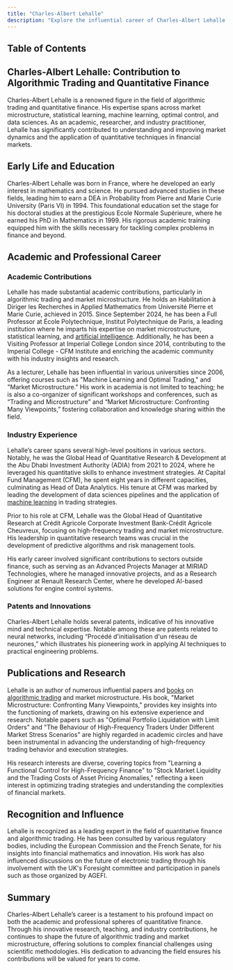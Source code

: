 ```yaml
---
title: "Charles-Albert Lehalle"
description: "Explore the influential career of Charles-Albert Lehalle in algorithmic trading and quantitative finance focusing on market microstructure and data sciences."
---
```




## Table of Contents

## Charles-Albert Lehalle: Contribution to Algorithmic Trading and Quantitative Finance

Charles-Albert Lehalle is a renowned figure in the field of algorithmic trading and quantitative finance. His expertise spans across market microstructure, statistical learning, machine learning, optimal control, and data sciences. As an academic, researcher, and industry practitioner, Lehalle has significantly contributed to understanding and improving market dynamics and the application of quantitative techniques in financial markets.

## Early Life and Education

Charles-Albert Lehalle was born in France, where he developed an early interest in mathematics and science. He pursued advanced studies in these fields, leading him to earn a DEA in Probability from Pierre and Marie Curie University (Paris VI) in 1994. This foundational education set the stage for his doctoral studies at the prestigious Ecole Normale Supérieure, where he earned his PhD in Mathematics in 1999. His rigorous academic training equipped him with the skills necessary for tackling complex problems in finance and beyond.

## Academic and Professional Career

### Academic Contributions

Lehalle has made substantial academic contributions, particularly in algorithmic trading and market microstructure. He holds an Habilitation à Diriger les Recherches in Applied Mathematics from Université Pierre et Marie Curie, achieved in 2015. Since September 2024, he has been a Full Professor at École Polytechnique, Institut Polytechnique de Paris, a leading institution where he imparts his expertise on market microstructure, statistical learning, and [artificial intelligence](/wiki/ai-artificial-intelligence). Additionally, he has been a Visiting Professor at Imperial College London since 2014, contributing to the Imperial College - CFM Institute and enriching the academic community with his industry insights and research.

As a lecturer, Lehalle has been influential in various universities since 2006, offering courses such as "Machine Learning and Optimal Trading," and "Market Microstructure." His work in academia is not limited to teaching; he is also a co-organizer of significant workshops and conferences, such as “Trading and Microstructure” and “Market Microstructure: Confronting Many Viewpoints,” fostering collaboration and knowledge sharing within the field.

### Industry Experience

Lehalle’s career spans several high-level positions in various sectors. Notably, he was the Global Head of Quantitative Research & Development at the Abu Dhabi Investment Authority (ADIA) from 2021 to 2024, where he leveraged his quantitative skills to enhance investment strategies. At Capital Fund Management (CFM), he spent eight years in different capacities, culminating as Head of Data Analytics. His tenure at CFM was marked by leading the development of data sciences pipelines and the application of [machine learning](/wiki/machine-learning) in trading strategies.

Prior to his role at CFM, Lehalle was the Global Head of Quantitative Research at Crédit Agricole Corporate Investment Bank-Crédit Agricole Cheuvreux, focusing on high-frequency trading and market microstructure. His leadership in quantitative research teams was crucial in the development of predictive algorithms and risk management tools.

His early career involved significant contributions to sectors outside finance, such as serving as an Advanced Projects Manager at MIRIAD Technologies, where he managed innovative projects, and as a Research Engineer at Renault Research Center, where he developed AI-based solutions for engine control systems.

### Patents and Innovations

Charles-Albert Lehalle holds several patents, indicative of his innovative mind and technical expertise. Notable among these are patents related to neural networks, including “Procédé d'initialisation d'un réseau de neurones,” which illustrates his pioneering work in applying AI techniques to practical engineering problems.

## Publications and Research

Lehalle is an author of numerous influential papers and [books](/wiki/algo-trading-books) on [algorithmic trading](/wiki/algorithmic-trading) and market microstructure. His book, "Market Microstructure: Confronting Many Viewpoints," provides key insights into the functioning of markets, drawing on his extensive experience and research. Notable papers such as "Optimal Portfolio Liquidation with Limit Orders" and "The Behaviour of High-Frequency Traders Under Different Market Stress Scenarios" are highly regarded in academic circles and have been instrumental in advancing the understanding of high-frequency trading behavior and execution strategies.

His research interests are diverse, covering topics from "Learning a Functional Control for High-Frequency Finance" to "Stock Market Liquidity and the Trading Costs of Asset Pricing Anomalies," reflecting a keen interest in optimizing trading strategies and understanding the complexities of financial markets.

## Recognition and Influence

Lehalle is recognized as a leading expert in the field of quantitative finance and algorithmic trading. He has been consulted by various regulatory bodies, including the European Commission and the French Senate, for his insights into financial mathematics and innovation. His work has also influenced discussions on the future of electronic trading through his involvement with the UK's Foresight committee and participation in panels such as those organized by AGEFI.

## Summary

Charles-Albert Lehalle’s career is a testament to his profound impact on both the academic and professional spheres of quantitative finance. Through his innovative research, teaching, and industry contributions, he continues to shape the future of algorithmic trading and market microstructure, offering solutions to complex financial challenges using scientific methodologies. His dedication to advancing the field ensures his contributions will be valued for years to come.